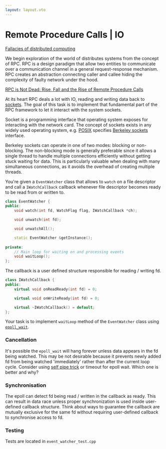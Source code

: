 ```yaml
---
layout: layout.vto
---
```



# Remote Procedure Calls | IO

[Fallacies of distributed computing](https://en.wikipedia.org/wiki/Fallacies_of_distributed_computing)

We begin exploration of the world of distributes systems from the concept of RPC. RPC is a design paradigm that allow two entities to communicate over a communication channel in a general request-response mechanism. RPC creates an abstraction connecting caller and callee hiding the complexity of faulty network under the hood.

[RPC is Not Dead: Rise, Fall and the Rise of Remote Procedure Calls](http://dist-prog-book.com/chapter/1/rpc.html)

At its heart RPC deals a lot with IO, reading and writing data back to [sockets](https://en.wikipedia.org/wiki/Berkeley_sockets). The goal of this task is to implement that fundamental part of the RPC framework to let it interact with the system sockets.

Socket is a programming interface that operating system exposes for interacting with the network card. The concept of sockets exists in any widely used operating system, e.g. [POSIX](https://en.wikipedia.org/wiki/POSIX) specifies [Berkeley sockets](https://en.wikipedia.org/wiki/Berkeley_sockets) interface.

Berkeley sockets can operate in one of two modes: blocking or non-blocking. The non-blocking mode is generally preferable since it allows a single thread to handle multiple connections efficiently without getting stuck waiting for data. This is particularly valuable when dealing with many simultaneous connections, as it avoids the overhead of creating multiple threads.

You're given a `EventWatcher` class that allows to `watch` on a file descriptor and call a `IWatchCallback` callback whenever file descriptor becomes ready to be read from or written to.  

```c++
class EventWatcher {
public:
    void watch(int fd, WatchFlag flag, IWatchCallback *ch);

    void unwatch(int fd);

    void unwatchAll();

    static EventWatcher &getInstance();
    
private:
    // Main loop for waiting on and processing events
    void waitLoop();
};
```

The callback is a user defined structure responsible for reading / writing fd.

```c++
class IWatchCallback {
public:
    virtual void onReadReady(int fd) = 0;

    virtual void onWriteReady(int fd) = 0;

    virtual ~IWatchCallback() = default;
};
```

Your task is to implement `waitLoop` method of the `EventWatcher` class using [`epoll_wait`](https://man7.org/linux/man-pages/man2/epoll_wait.2.html#top_of_page).


### Cancellation

It's possible the `epoll_wait` will hang forever unless data appears in the fd being watched. This may be not desirable because it prevents newly added fd from being watched 'immediately' rather than after the current loop cycle.  Consider using [self pipe trick](https://cr.yp.to/docs/selfpipe.html) or timeout for epoll wait. Which one is better and why?

### Synchronisation

The epoll can detect fd being read / written in the callback as ready. This can result in data race unless proper synchronization is used inside user-defined callback structure. Think about ways to guarantee the callback are mutually exclusive for the same fd without requiring user-defined callback to synchronise access to fd.     

### Testing 

Tests are located in `event_watcher_test.cpp`











